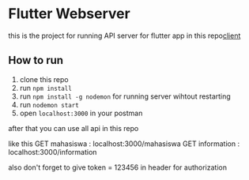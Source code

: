 # Flutter Webserver

this is the project for running API server for flutter app in this repo[client](https://github.com/daffa09/flutter_client)

## How to run

1. clone this repo
2. run `npm install`
3. run `npm install -g nodemon` for running server wihtout restarting
4. run `nodemon start`
5. open `localhost:3000` in your postman

after that you can use all api in this repo

like this
GET mahasiswa : localhost:3000/mahasiswa
GET information : localhost:3000/information

also don't forget to give token = 123456 in header for authorization
